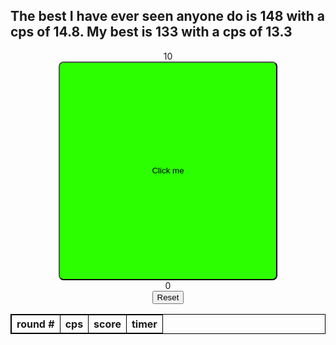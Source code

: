 <!DOCTYPE html>
<html>
<head>
<h2>The best I have ever seen anyone do is 148 with a cps of 14.8. My best is 133 with a cps of 13.3 </h2>
  <script src="script.js"></script>
  <link rel="stylesheet" href="style.css">
  <title>My Website</title>
<title>Cps Test</title>
</head>
<body>
  <div id="timer" >10</div>
<button class="button" onclick="myFunction()">Click me</button>
<div id="counter">0</div>
<button onclick="reset()">Reset</button>
<table id="list">
  <tr><th>round #</th><th>cps</th><th>score</th><th>timer</th></tr>
  
</table>





</body>

</html>


<style>
html {
  height: 100%;
  width: 100%;
}

.button {
  height: 350px;
  width: 350px;
  background-color: #2bff00;
  border-radius: 8px;
}

body {
  display: flex;
  flex-direction: column;
  justify-content: center;
  align-items: center;
}
table,th,td {
  border: 1px solid black;
}
</style>


<script>
function timerFunction() {
   var timer = parseFloat(document.getElementById("timer").innerHTML).toFixed(2);
   if(timer != 0)
   {timer = timer-.01;
   document.getElementById("timer").innerHTML = parseFloat(timer).toFixed(2);
   setTimeout(timerFunction,10);
   }
   else
   {
   var counter = parseInt(document.getElementById("counter").innerHTML);
     window.alert(`Clicks per Second: ${counter/10}`)
     document.getElementById("list").innerHTML+=`<tr><td>round #</td><td>${counter/10}</td><td>${counter}</td><td>10</td></tr>`;
   }
}

function myFunction() {
  var counter = parseInt(document.getElementById("counter").innerHTML);
   if (counter==0) {
     setTimeout(timerFunction,10);
   }
   var timer = parseFloat(document.getElementById("timer").innerHTML).toFixed(2);
   if(timer != 0) {
   counter++;
   document.getElementById("counter").innerHTML = counter;}
}

function reset(){
  document.getElementById("timer").innerHTML=10;
  document.getElementById("counter").innerHTML=0;
}

</script>
